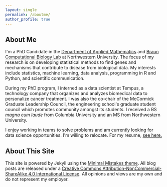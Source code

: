 ```yaml
---
layout: single
permalink: /aboutme/
author_profile: true
---
```


## About Me

I'm a PhD Candidate in the [Department of Applied Mathematics](https://www.mccormick.northwestern.edu/applied-math/) and 
[Braun Computational Biology Lab](https://www.feinberg.northwestern.edu/faculty-profiles/az/profile.html?xid=23119) at Northwestern University. The focus of my research
is on developing statistical methods to find genes and mechanisms
that  contribute to disease from biological data. My interests
include statistics, machine learning, data analysis, programming in R and
Python, and scientific communication.

During my PhD program, I interned as a data scientist at Tempus, a technology
company that organizes and analyzes biomedical data to personalize cancer
treatment. I was also the co-chair of the McCormick Graduate Leadership Council,
the engineering school's graduate student council which promotes community
amongst its students. I received a BS *magna cum laude* from Columbia University 
and an MS from Northwestern University. 

I enjoy working in teams to solve problems and am currently looking for data
science opportunities. I'm willing to relocate. For my resume, [see here.](https://drive.google.com/file/d/1WWj_LvMzB10UcnrSLu18wp4klXY34CG5/view?usp=sharing)



## About This Site

This site is powered by Jekyll using the 
[Minimal Mistakes theme](https://mmistakes.github.io/minimal-mistakes/). All blog posts are
released under a 
[Creative Commons Attribution-NonCommercial-ShareAlike 4.0 International License](https://creativecommons.org/licenses/by-nc-sa/4.0/). All
opinions and views are my own and do not represent my employer.








